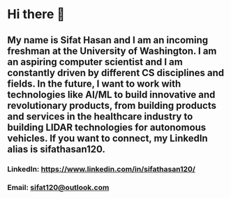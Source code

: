 # Hi there 👋

## My name is Sifat Hasan and I am an incoming freshman at the University of Washington. I am an aspiring computer scientist and I am constantly driven by different CS disciplines and fields. In the future, I want to work with technologies like AI/ML to build innovative and revolutionary products, from building products and services in the healthcare industry to building LIDAR technologies for autonomous vehicles. If you want to connect, my LinkedIn alias is sifathasan120.

### LinkedIn: https://www.linkedin.com/in/sifathasan120/
### Email: sifat120@outlook.com
<!--
**sifat120/sifat120** is a ✨ _special_ ✨ repository because its `README.md` (this file) appears on your GitHub profile.

Here are some ideas to get you started:

- 🔭 I’m currently working on ...
- 🌱 I’m currently learning ...
- 👯 I’m looking to collaborate on ...
- 🤔 I’m looking for help with ...
- 💬 Ask me about ...
- 📫 How to reach me: ...
- 😄 Pronouns: ...
- ⚡ Fun fact: ...
-->

